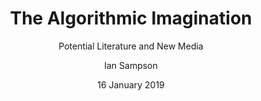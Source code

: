 ---
title: "The Algorithmic Imagination"
subtitle: "Potential Literature and New Media"
author: "Ian Sampson"
date: "16 January 2019"
bibliography: "Bibliography.yaml"
nocite: |
  @perec-penser
---